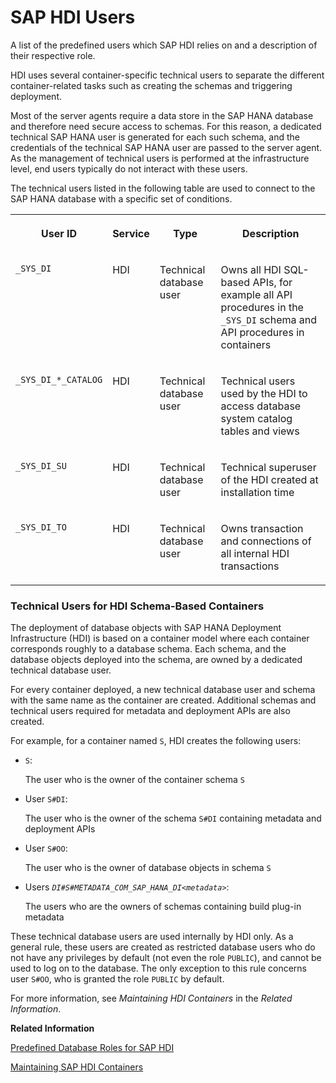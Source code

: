 <!-- loio40faae29522747e3b9548b1f4d296707 -->

# SAP HDI Users

A list of the predefined users which SAP HDI relies on and a description of their respective role.

HDI uses several container-specific technical users to separate the different container-related tasks such as creating the schemas and triggering deployment.

Most of the server agents require a data store in the SAP HANA database and therefore need secure access to schemas. For this reason, a dedicated technical SAP HANA user is generated for each such schema, and the credentials of the technical SAP HANA user are passed to the server agent. As the management of technical users is performed at the infrastructure level, end users typically do not interact with these users.

The technical users listed in the following table are used to connect to the SAP HANA database with a specific set of conditions.


<table>
<tr>
<th valign="top">

User ID



</th>
<th valign="top">

Service



</th>
<th valign="top">

Type



</th>
<th valign="top">

Description



</th>
</tr>
<tr>
<td valign="top">

`_SYS_DI`



</td>
<td valign="top">

HDI



</td>
<td valign="top">

Technical database user



</td>
<td valign="top">

Owns all HDI SQL-based APIs, for example all API procedures in the `_SYS_DI` schema and API procedures in containers



</td>
</tr>
<tr>
<td valign="top">

`_SYS_DI_*_CATALOG`



</td>
<td valign="top">

HDI



</td>
<td valign="top">

Technical database user



</td>
<td valign="top">

Technical users used by the HDI to access database system catalog tables and views



</td>
</tr>
<tr>
<td valign="top">

`_SYS_DI_SU`



</td>
<td valign="top">

HDI



</td>
<td valign="top">

Technical database user



</td>
<td valign="top">

Technical superuser of the HDI created at installation time



</td>
</tr>
<tr>
<td valign="top">

`_SYS_DI_TO`



</td>
<td valign="top">

HDI



</td>
<td valign="top">

Technical database user



</td>
<td valign="top">

Owns transaction and connections of all internal HDI transactions



</td>
</tr>
</table>





### Technical Users for HDI Schema-Based Containers

The deployment of database objects with SAP HANA Deployment Infrastructure \(HDI\) is based on a container model where each container corresponds roughly to a database schema. Each schema, and the database objects deployed into the schema, are owned by a dedicated technical database user.

For every container deployed, a new technical database user and schema with the same name as the container are created. Additional schemas and technical users required for metadata and deployment APIs are also created.

For example, for a container named `S`, HDI creates the following users:

-   `S`:

    The user who is the owner of the container schema `S`

-   User `S#DI`:

    The user who is the owner of the schema `S#DI` containing metadata and deployment APIs

-   User `S#OO`:

    The user who is the owner of database objects in schema `S`

-   Users <code>_DI#S#METADATA_COM_SAP_HANA_DI_<i class="varname">&lt;metadata&gt;</i></code>:

    The users who are the owners of schemas containing build plug-in metadata


These technical database users are used internally by HDI only. As a general rule, these users are created as restricted database users who do not have any privileges by default \(not even the role `PUBLIC`\), and cannot be used to log on to the database. The only exception to this rule concerns user `S#OO`, who is granted the role `PUBLIC` by default.

For more information, see *Maintaining HDI Containers* in the *Related Information*.

**Related Information**  


[Predefined Database Roles for SAP HDI](predefined-database-roles-for-sap-hdi-bc08eee.md "Several predefined database roles are necessary for operating the SAP HANA Deployment Infrastructure (HDI).")

[Maintaining SAP HDI Containers](../15-HDI-Cloud-Admin-Maintain-Containers/maintaining-sap-hdi-containers-bcd6e27.md "An HDI container administrator configures and controls access to a SAP HDI container.")

